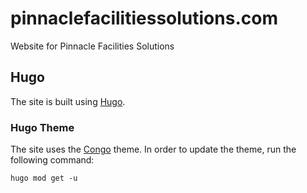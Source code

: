 # pinnaclefacilitiessolutions.com
Website for Pinnacle Facilities Solutions

## Hugo

The site is built using [Hugo](https://gohugo.io).

### Hugo Theme

The site uses the [Congo](https://jpanther.github.io/congo/) theme. In order to
update the theme, run the following command:

```shell
hugo mod get -u
```